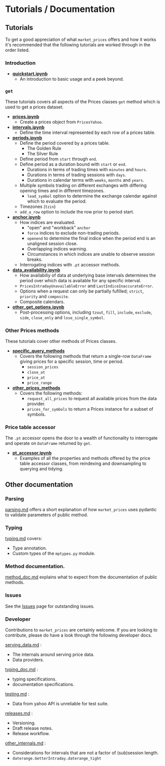 # Tutorials / Documentation

## Tutorials

To get a good appreciation of what `market_prices` offers and how it works it's recommended that the following tutorials are worked through in the order listed.

### **Introduction**

* [**quickstart.ipynb**](./tutorials/quickstart.ipynb)
    * An introduction to basic usage and a peek beyond.

### **`get`**
These tutorials covers all aspects of the Prices classes `get` method which is used to get a prices dataset.

* [**prices.ipynb**](./tutorials/prices.ipynb)
    * Create a prices object from `PricesYahoo`.
* [**intervals.ipynb**](./tutorials/intervals.ipynb)
    * Define the time interval represented by each row of a prices table.
* [**periods.ipynb**](./tutorials/periods.ipynb)
    * Define the period covered by a prices table.
        * The Golden Rule
        * The Silver Rule
    * Define period from `start` through `end`.
    * Define period as a duration bound with `start` or `end`.
        * Durations in terms of trading times with `minutes` and `hours`.
        * Durations in terms of trading sessions with `days`.
        * Durations in calendar terms with `weeks`, `months` and `years`.
    * Multiple symbols trading on different exchanges with differing opening times and in different timezones.
        * `lead_symbol` option to determine the exchange calendar against which to evaluate the period.
    * Timezones (`tzin`)
    * `add_a_row` option to include the row prior to period start.
* [**anchor.ipynb**](./tutorials/anchor.ipynb)
    * How indices are evaluated.
        * "open" and "workback" `anchor`
        * `force` indices to exclude non-trading periods.
        * `openend` to determine the final indice when the period end is an unaligned session close.
        * Overlapping indices warning.
        * Circumstances in which indices are unable to observe session breaks.
    * Interrogating indices with `.pt` accessor methods.
* [**data_availability.ipynb**](./tutorials/data_availability.ipynb)
    * How availabiliy of data at underlying base intervals determines the period over which data is available for any specific interval.
    * `PricesIntradayUnavailableError` and `LastIndiceInaccurateError`.
    * Options when a request can only be partially fufilled; `strict`, `priority` and `composite`.
    * Composite calendars.
* [**other_get_options.ipynb**](./tutorials/other_get_options.ipynb)
    * Post-processing options, including `tzout`, `fill`, `include`, `exclude`, `side`, `close_only` and `lose_single_symbol`.

### **Other Prices methods**

These tutorials cover other methods of Prices classes.

* [**specific_query_methods**](./tutorials/specific_query_methods.ipynb)
    * Covers the following methods that return a single-row `DataFrame` giving prices for a specific session, time or period.
        * `session_prices`
        * `close_at`
        * `price_at`
        * `price_range`
* [**other_prices_methods**](./tutorials/other_prices_methods.ipynb)
    * Covers the following methods:
        * `request_all_prices` to request all available prices from the data provider.
        * `prices_for_symbols` to return a Prices instance for a subset of symbols.

### **Price table accessor**

The `.pt` accessor opens the door to a wealth of functionality to interrogate and operate on `DataFrame` returned by `get`.

* [**pt_accessor.ipynb**](./tutorials/pt_accessor.ipynb)
    * Examples of all the properties and methods offered by the price table accessor classes, from reindexing and downsampling to querying and tidying.

## Other documentation

### Parsing
[parsing.md](./public/parsing.md) offers a short explanation of how `market_prices` uses pydantic to validate parameters of public method.

### Typing
[typing.md](./public/typing.md) covers:
* Type annotation.
* Custom types of the `mptypes.py` module.

### Method documentation.

[method_doc.md](./public/method_doc.md) explains what to expect from the documentation of public methods.

### Issues
See the [Issues](https://github.com/maread99/market_prices/issues) page for outstanding issues.

### Developer

Contributions to `market_prices` are certainly welcome. If you are looking to contribute, please do have a look through the following developer docs. 

[serving_data.md](./developers/serving_data.md) :
* The internals around serving price data.
* Data providers.

[typing_doc.md](./developers/typing_doc.md) :
* typing specifications.
* documentation specifications.

[testing.md](./developers/testing.md) :
* Data from yahoo API is unreliable for test suite.

[releases.md](./developers/releases.md) :
* Versioning.
* Draft release notes.
* Release workflow.

[other_internals.md](./developers/other_internals.md) :
* Considerations for intervals that are not a factor of (sub)session length.
* `daterange.GetterIntraday.daterange_tight`
